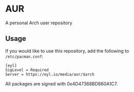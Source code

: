 # AUR

A personal Arch user repository

## Usage

If you would like to use this repository, add the following to `/etc/pacman.conf`:

    [eyl]
    SigLevel = Required
    Server = https://eyl.io/media/aur/$arch

All packages are signed with 0x4D47368BD660A1C7.
